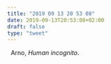 ```yaml
---
title: "2019 09 13 20 53 08"
date: 2019-09-13T20:53:08+02:00
draft: false
type: "tweet"
---
```

<a href="https://music.apple.com/fr/album/human-incognito/1171932077" class="iconfont icon-music" title="rss"></a> &nbsp; Arno, *Human incognito*.
